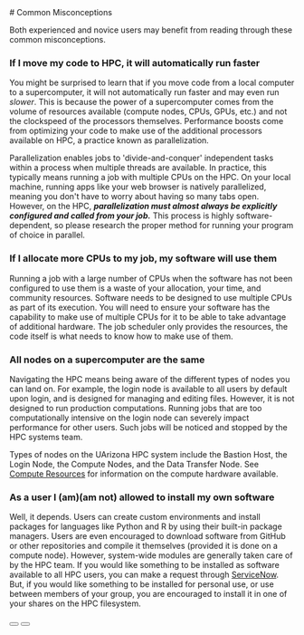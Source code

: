 <link rel="stylesheet" href="../../assets/stylesheets/buttons.css">
# Common Misconceptions

Both experienced and novice users may benefit from reading through these common misconceptions. 

### **If I move my code to HPC, it will automatically run faster**

You might be surprised to learn that if you move code from a local computer to a supercomputer, it will not automatically run faster and may even run *slower*. This is because the power of a supercomputer comes from the volume of resources available (compute nodes, CPUs, GPUs, etc.) and not the clockspeed of the processors themselves. Performance boosts come from optimizing your code to make use of the additional processors available on HPC, a practice known as parallelization.

Parallelization enables jobs to 'divide-and-conquer' independent tasks within a process when multiple threads are available. In practice, this typically means running a job with multiple CPUs on the HPC. On your local machine, running apps like your web browser is natively parallelized, meaning you don't have to worry about having so many tabs open. However, on the HPC, ***parallelization must almost always be explicitly configured and called from your job.*** This process is highly software-dependent, so please research the proper method for running your program of choice in parallel. 


### **If I allocate more CPUs to my job, my software will use them**

Running a job with a large number of CPUs when the software has not been configured to use them is a waste of your allocation, your time, and community resources. Software needs to be designed to use multiple CPUs as part of its execution. You will need to ensure your software has the capability to make use of multiple CPUs for it to be able to take advantage of additional hardware. The job scheduler only provides the resources, the code itself is what needs to know how to make use of them.

### **All nodes on a supercomputer are the same**

Navigating the HPC means being aware of the different types of nodes you can land on. For example, the login node is available to all users by default upon login, and is designed for managing and editing files. However, it is not designed to run production computations. Running jobs that are too computationally intensive on the login node can severely impact performance for other users. Such jobs will be noticed and stopped by the HPC systems team.

Types of nodes on the UArizona HPC system include the Bastion Host, the Login Node, the Compute Nodes, and the Data Transfer Node. See [Compute Resources](../../resources/compute_resources/) for information on the compute hardware available.


### **As a user I (am)(am not) allowed to install my own software**

Well, it depends. Users can create custom environments and install packages for languages like Python and R by using their built-in package managers. Users are even encouraged to download software from GitHub or other repositories and compile it themselves (provided it is done on a compute node). However, system-wide modules are generally taken care of by the HPC team. If you would like something to be installed as software available to all HPC users, you can make a request through [ServiceNow](https://uarizona.service-now.com/sp?id=sc_cat_item&sys_id=2983102adbd23c109627d90d689619c6&sysparm_category=84d3d1acdbc8f4109627d90d6896191f). But, if you would like something to be installed for personal use, or use between members of your group, you are encouraged to install it in one of your shares on the HPC filesystem. 

<html>
<div class="button-container">
    <a href="/quick_start/what_is_hpc/"><button class="left-button"></button></a>
    <a href="/quick_start/logging_in/"><button class="right-button"></button></a>
</div>
</html>
